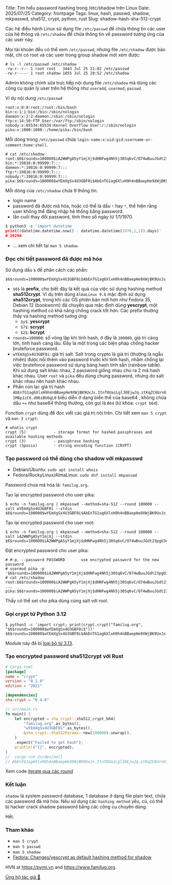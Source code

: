 Title: Tìm hiểu password hashing trong /etc/shadow trên Linux
Date: 2025/07/25
Category: frontpage
Tags: linux, hash, passwd, shadow, mkpasswd, sha512, crypt, python, rust
Slug: shadow-hash-sha-512-crypt

Các hệ điều hành Linux sử dụng file `/etc/passwd` để chứa thông tin các user của hệ thống và `/etc/shadow` để chứa thông tin về password tương ứng của các user này.

Mọi tài khoản đều có thể xem `/etc/passwd`, nhưng file `/etc/shadow` được bảo mật, chỉ có root và các user trong group shadow mới xem được:

```
# ls -l /etc/passwd /etc/shadow
-rw-r--r-- 1 root root   3443 Jul 25 21:02 /etc/passwd
-rw-r----- 1 root shadow 1855 Jul 25 20:52 /etc/shadow
```

Admin không chỉnh sửa trực tiếp nội dung file `/etc/shadow` mà dùng các công cụ quản lý user trên hệ thống như `useradd`, `usermod`, `passwd`.

Ví dụ nội dung `/etc/passwd`

```
root:x:0:0:root:/root:/bin/bash
bin:x:1:1:bin:/bin:/sbin/nologin
daemon:x:2:2:daemon:/sbin:/sbin/nologin
ftp:x:14:50:FTP User:/var/ftp:/sbin/nologin
nobody:x:65534:65534:Kernel Overflow User:/:/sbin/nologin
pika:x:1000:1000::/home/pika:/bin/bash
```
Mỗi dòng trong `/etc/passwd` chứa `login-name:x:uid:gid:username-or-comment:home:shell`.

```
# cat /etc/shadow
root:$6$rounds=100000$iA2WWPgA5yY1mjXj$dHNFwg4Nh5j30Sq6vC/O74wBuuJGdt23pgU3eV//M9wOF1RcqF3lAc/HZ9rpgqcRawFjw0fiMMAqO9SADvSdo0:20294:0:99999:7:::
bin:*:19816:0:99999:7:::
daemon:*:19816:0:99999:7:::
ftp:*:19816:0:99999:7:::
nobody:*:19816:0:99999:7:::
pika:$6$rounds=100000$wYEmXgSx4U3GBF0i$AbEnTG1ag6XlxH9h4nBBaepHe9XWjBK9UxJs.ItnT8UaiLgl30EjwJq.ztKqZC6UrnEIM8p1zC6.d06zBU6gL0:20294:0:99999:7:::
```

Mỗi dòng của `/etc/shadow` chứa 9 thông tin:

- login name
- password đã được mã hóa, hoặc có thể là dấu `!` hay `*`, thể hiện rằng user không thể đăng nhập hệ thống bằng password.
- lần cuối thay đổi password, tính theo số ngày từ 1/1/1970.

```py
$ python3 -c 'import datetime
print((datetime.datetime.now() - datetime.datetime(1970,1,1)).days)'
# 20294
```
- ...  xem chi tiết tại `man 5 shadow`.

### Đọc chi tiết password đã được mã hóa

Sử dụng dấu `$` để phân cách các phần:

```
$6$rounds=100000$wYEmXgSx4U3GBF0i$AbEnTG1ag6XlxH9h4nBBaepHe9XWjBK9UxJs.ItnT8UaiLgl30EjwJq.ztKqZC6UrnEIM8p1zC6.d06zBU6gL0
```

- `$6$` là **prefix**, cho biết đây là kết quả của việc sử dụng hashing method **sha512crypt**. Ví dụ trên dùng `AlmaLinux 9.6` mặc định sử dụng **sha512crypt**, trong khi các OS phiên bản mới hơn như Fedora 35, Debian 12 (bookworm) đã chuyển qua mặc định dùng **yescrypt**, một hashing method có khả năng chống crack tốt hơn. Các prefix thường thấy và hashing method tương ứng:
    - `$y$`: **yescrypt**
    - `$7$`: **scrypt**
    - `$2$`: **bcrypt**
- `rounds=100000`: số vòng lặp khi tính hash, ở đây là `100000`, giá trị càng lớn, tính hash càng lâu. Đây là một trong các biện pháp chống hacker bruteforce password.
- `wYEmXgSx4U3GBF0i`: giá trị salt. Salt trong crypto là giá trị (thường là ngẫu nhiên) được nối thêm vào password trước khi tính hash, nhằm chống lại việc bruteforce password sử dụng bảng hash tính sẵn (rainbow table). Khi sử dụng salt khác nhau, 2 password giống nhau cho ra 2 mã hash khác nhau. User `root` và `pika` đều dùng chung password, nhưng do salt khác nhau nên hash khác nhau.
- Phần còn lại: giá trị hash `AbEnTG1ag6XlxH9h4nBBaepHe9XWjBK9UxJs.ItnT8UaiLgl30EjwJq.ztKqZC6UrnEIM8p1zC6.d06zBU6gL0` biểu diễn ở dạng biến thể của base64 , không chứa dấu `+=` như base64 thông thường, còn gọi là `B64` (từ khóa: `crypt b64`).

Function `crypt` dùng để đọc viết các giá trị nói trên. Chi tiết xem `man 5 crypt` và `man 3 crypt`:

```
# whatis crypt
crypt (5)            - storage format for hashed passphrases and available hashing methods
crypt (3)            - passphrase hashing
crypt (3posix)       - string encoding function (CRYPT)
```

### Tạo password có thể dùng cho shadow với mkpasswd

- Debian/Ubuntu: `sudo apt install whois`
- Fedora/RockyLinux/AlmaLinux: `sudo dnf install mkpasswd`

Password chưa mã hóa là: `familug.org`.

Tạo lại encrypted password cho user pika:

```
$ echo -n familug.org | mkpasswd --method=sha-512 --round 100000 --salt wYEmXgSx4U3GBF0i --stdin
$6$rounds=100000$wYEmXgSx4U3GBF0i$AbEnTG1ag6XlxH9h4nBBaepHe9XWjBK9UxJs.ItnT8UaiLgl30EjwJq.ztKqZC6UrnEIM8p1zC6.d06zBU6gL0
```
Tạo lại encrypted password cho user root:

```
$ echo -n familug.org | mkpasswd --method=sha-512 --round 100000 --salt iA2WWPgA5yY1mjXj --stdin
$6$rounds=100000$iA2WWPgA5yY1mjXj$dHNFwg4Nh5j30Sq6vC/O74wBuuJGdt23pgU3eV//M9wOF1RcqF3lAc/HZ9rpgqcRawFjw0fiMMAqO9SADvSdo0
```

Đặt encrypted password cho user pika:

```
# #-p, --password PASSWORD       use encrypted password for the new password
# usermod pika -p '$6$rounds=100000$iA2WWPgA5yY1mjXj$dHNFwg4Nh5j30Sq6vC/O74wBuuJGdt23pgU3eV//M9wOF1RcqF3lAc/HZ9rpgqcRawFjw0fiMMAqO9SADvSdo0'
# cat /etc/shadow
root:$6$rounds=100000$iA2WWPgA5yY1mjXj$dHNFwg4Nh5j30Sq6vC/O74wBuuJGdt23pgU3eV//M9wOF1RcqF3lAc/HZ9rpgqcRawFjw0fiMMAqO9SADvSdo0:20294:0:99999:7:::
...
pika:$6$rounds=100000$iA2WWPgA5yY1mjXj$dHNFwg4Nh5j30Sq6vC/O74wBuuJGdt23pgU3eV//M9wOF1RcqF3lAc/HZ9rpgqcRawFjw0fiMMAqO9SADvSdo0:20294:0:99999:7:::
```
Thấy có thể set cho pika dùng cùng salt với root.

### Gọi crypt từ Python 3.12

```
$ python3 -c 'import crypt; print(crypt.crypt("familug.org", "$6$rounds=100000$wYEmXgSx4U3GBF0i$"))'
$6$rounds=100000$wYEmXgSx4U3GBF0i$AbEnTG1ag6XlxH9h4nBBaepHe9XWjBK9UxJs.ItnT8UaiLgl30EjwJq.ztKqZC6UrnEIM8p1zC6.d06zBU6gL0
```

Module này đã bị [loại bỏ từ 3.13](https://docs.python.org/3.12/library/crypt.html).

### Tạo encrypted password sha512crypt với Rust

```toml
# Cargo.toml
[package]
name = "crypt"
version = "0.1.0"
edition = "2021"

[dependencies]
sha-crypt = "0.4.0"
```

```rs
// src/main.rs
fn main() {
    let encrypted = sha_crypt::sha512_crypt_b64(
        "familug.org".as_bytes(),
        "wYEmXgSx4U3GBF0i".as_bytes(),
        &sha_crypt::Sha512Params::new(100000).unwrap(),
    )
    .expect("Failed to get hash");
    println!("{}", encrypted);
}
//  cargo run 2>/dev/null
// AbEnTG1ag6XlxH9h4nBBaepHe9XWjBK9UxJs.ItnT8UaiLgl30EjwJq.ztKqZC6UrnEIM8p1zC6.d06zBU6gL0
```

Xem code [iterate qua các round](https://github.com/RustCrypto/password-hashes/blob/ed2bea299ca13f8cfe0bfee2619334f102404acf/sha-crypt/src/lib.rs#L143-L174)

### Kết luận
`shadow` là system password database, 1 database ở dạng file plain text, chứa các password đã mã hóa. Nếu sử dụng các `hashing method` yếu, cũ, có thể bị hacker crack shadow password bằng các công cụ chuyên dùng.

Hết.

### Tham khảo
- `man 5 crypt`
- `man 5 passwd`
- `man 5 shadow`
- [Fedora: Changes/yescrypt as default hashing method for shadow](https://fedoraproject.org/wiki/Changes/yescrypt_as_default_hashing_method_for_shadow#Release_Notes)

HVN at <https://pymi.vn> and <https://www.familug.org>.

[Ủng hộ tác giả 🍺](https://www.familug.org/p/ung-ho.html)
